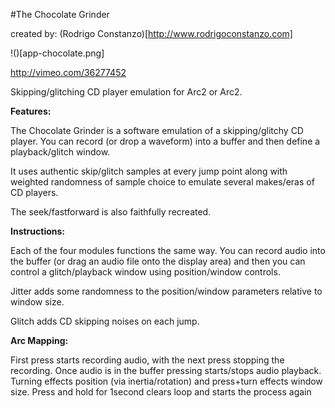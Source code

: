 #The Chocolate Grinder

created by: (Rodrigo Constanzo)[http://www.rodrigoconstanzo.com]

!()[app-chocolate.png]

http://vimeo.com/36277452

Skipping/glitching CD player emulation for Arc2 or Arc2.

**Features:**

The Chocolate Grinder is a software emulation of a skipping/glitchy CD player. 
You can record (or drop a waveform) into a buffer and then define a playback/glitch window. 

It uses authentic skip/glitch samples at every jump point along with weighted randomness of sample choice to emulate several makes/eras of CD players.

The seek/fastforward is also faithfully recreated.

**Instructions:**

Each of the four modules functions the same way. You can record audio into the buffer (or drag an audio file onto the display area) and then you can control a glitch/playback window using position/window controls. 

Jitter adds some randomness to the position/window parameters relative to window size.

Glitch adds CD skipping noises on each jump.

**Arc Mapping:**

First press starts recording audio, with the next press stopping the recording.
Once audio is in the buffer pressing starts/stops audio playback. 
Turning effects position (via inertia/rotation) and press+turn effects window size.
Press and hold for 1second clears loop and starts the process again
